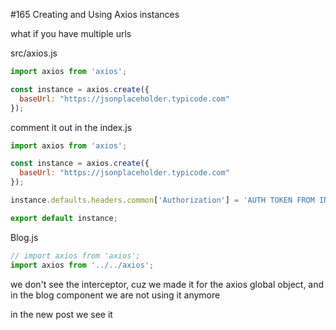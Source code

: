 #165 Creating and Using Axios instances

what if you have multiple urls

src/axios.js

```js
import axios from 'axios';

const instance = axios.create({
  baseUrl: "https://jsonplaceholder.typicode.com"
});
```

comment it out in the index.js

```js
import axios from 'axios';

const instance = axios.create({
  baseUrl: "https://jsonplaceholder.typicode.com"
});

instance.defaults.headers.common['Authorization'] = 'AUTH TOKEN FROM INSTANCE';

export default instance;
```

Blog.js

```js
// import axios from 'axios';
import axios from '../../axios';
```

we don't see the interceptor, cuz we made it for the axios global object, and in the blog component we are not using it anymore

in the new post we see it

